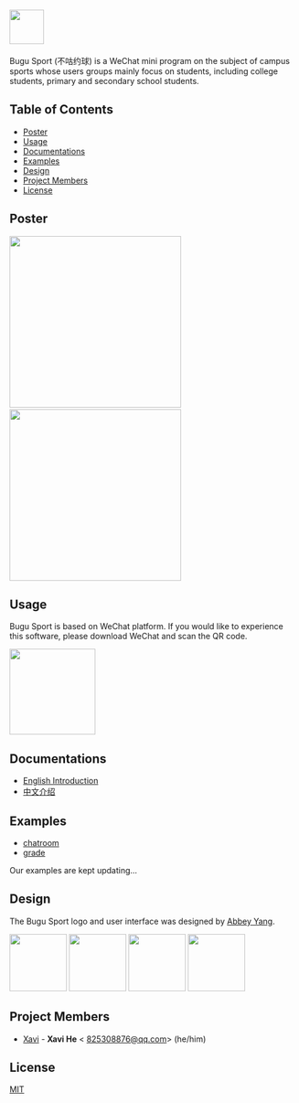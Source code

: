 # <img src='https://github.com/HeXavi8/BUGU-Sport/blob/main/images/title1.png' height='60'/></br>

Bugu Sport (不咕约球) is a WeChat mini program on the subject of campus sports whose users groups mainly focus on students, including college students, primary and secondary school students.

## Table of Contents
* [Poster](#Poster)
* [Usage](#Usage)
* [Documentations](#Documentations)
* [Examples](#Examples)
* [Design](#Design)
* [Project Members](#Project_Members)
* [License](#License)

## Poster <a name="Poster"></a>

<img src="https://github.com/HeXavi8/BUGU-Sport/blob/main/images/intro2.jpg" width = "300"  />&emsp; <img src="https://github.com/HeXavi8/BUGU-Sport/blob/main/images/intro1.jpg" width = "300"  />
## Usage <a name="Usage"></a>

Bugu Sport is based on WeChat platform. If you would like to experience this software, please download WeChat and scan the QR code.

<img src="https://github.com/HeXavi8/BUGU-Sport/blob/main/QRcode.JPG" width = "150" height = "150" />

## Documentations <a name="Documentations"></a>

- [English Introduction](https://github.com/HeXavi8/BUGU-Sport/tree/main/English_introduction)
- [中文介绍](https://github.com/HeXavi8/BUGU-Sport/tree/main/中文介绍)

## Examples <a name="Examples"></a>

- [chatroom](https://github.com/HeXavi8/BUGU-Sport/tree/main/examples/chatroom)
- [grade](https://github.com/HeXavi8/BUGU-Sport/tree/main/examples/grade)

Our examples are kept updating...

## Design <a name="Design"></a>

The Bugu Sport logo and user interface was designed by [Abbey Yang](https://github.com/AbbeyYang).  

<img src="https://github.com/HeXavi8/BUGU-Sport/blob/main/images/title1.jpg" height = "100"  />
<img src="https://github.com/HeXavi8/BUGU-Sport/blob/main/images/title2.jpg" height = "100"  />

<img src="https://github.com/HeXavi8/BUGU-Sport/blob/main/images/title3.jpg" height = "100"  />
<img src="https://github.com/HeXavi8/BUGU-Sport/blob/main/images/title4.jpg" height = "100"  />


## Project Members <a name="Project_Members"></a>

- [Xavi](https://github.com/HeXavi8) - **Xavi He** &lt; 825308876@qq.com&gt; (he/him)

## License
[MIT](https://github.com/HeXavi8/BUGU-Sport/blob/main/LICENSE)
